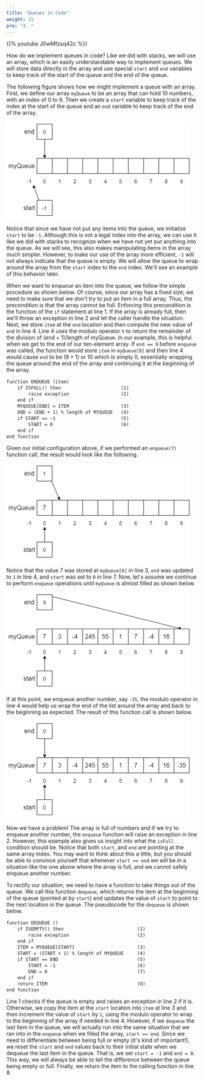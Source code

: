 ```yaml
---
title: "Queues in Code"
weight: 15
pre: "3. "
---
```

{{% youtube J0wMfzsq42c %}}

How do we implement queues in code? Like we did with stacks, we will use an array, which is an easily understandable way to implement queues. We will store data directly in the array and use special `start` and `end` variables to keep track of the start of the queue and the end of the queue.

The following figure shows how we might implement a queue with an array. First, we define our array `myQueue` to be an array that can hold 10 numbers, with an index of 0 to 9. Then we create a `start` variable to keep track of the index at the start of the queue and an `end` variable to keep track of the end of the array.

![Empty Queue](/images/8/8.3.empty.png)
 
Notice that since we have not put any items into the queue, we initialize `start` to be `-1`. Although this is not a legal index into the array, we can use it like we did with stacks to recognize when we have not yet put anything into the queue. As we will see, this also makes manipulating items in the array much simpler. However, to make our use of the array more efficient, `-1` will not always indicate that the queue is empty. We will allow the queue to wrap around the array from the `start` index to the `end` index. We'll see an example of this behavior later.

When we want to _enqueue_ an item into the queue, we follow the simple procedure as shown below. Of course, since our array has a fixed size, we need to make sure that we don't try to put an item in a full array. Thus, the precondition is that the array cannot be full. Enforcing this precondition is the function of the `if` statement at line 1. If the array is already full, then we'll throw an exception in line 2 and let the caller handle the situation. Next, we store `item` at the `end` location and then compute the new value of `end` in line 4. Line 4 uses the modulo operator `%` to return the remainder of the division of $(\text{end} + 1) / \text{length of myQueue}$. In our example, this is helpful when we get to the end of our ten-element array. If `end == 9` before `enqueue` was called, the function would store `item` in `myQueue[9]` and then line 4 would cause `end` to be $(9 +1) % 10$ or $10 % 10$ which is simply $0$, essentially wrapping the queue around the end of the array and continuing it at the beginning of the array.

```
function ENQUEUE (item)
	if ISFULL() then			          (1)
		raise exception			          (2)
	end if	
	MYQUEUE[END] = ITEM			          (3)
	END = (END + 1) % length of MYQUEUE	  (4)
	if START == -1				          (5)
		START = 0				          (6)
	end if
end function
```

Given our initial configuration above, if we performed an `enqueue(7)` function call, the result would look like the following. 

![Queue with 1 Element](/images/8/8.3.enqueue1.png)
 
Notice that the value 7 was stored at `myQueue[0]` in line 3, `end` was updated to `1` in line 4, and `start` was set to `0` in line 7. Now, let's assume we continue to perform `enqueue` operations until `myQueue` is almost filled as shown below.

![Queue with 9 Elements](/images/8/8.3.enqueue9.png)
  
If at this point, we enqueue another number, say `-35`, the modulo operator in line 4 would help us wrap the end of the list around the array and back to the beginning as expected.  The result of this function call is shown below.

![Queue with 10 Elements](/images/8/8.3.enqueue10.png)
 
Now we have a problem! The array is full of numbers and if we try to enqueue another number, the `enqueue` function will raise an exception in line 2. However, this example also gives us insight into what the `isFull` condition should be. Notice that both `start`, and `end` are pointing at the same array index. You may want to think about this a little, but you should be able to convince yourself that whenever `start == end` we will be in a situation like the one above where the array is full, and we cannot safely enqueue another number. 

To rectify our situation, we need to have a function to take things out of the queue. We call this function `dequeue`, which returns the item at the beginning of the queue (pointed at by `start`) and updates the value of `start` to point to the next location in the queue. The pseudocode for the `dequeue` is shown below.

```
function DEQUEUE ()
    if ISEMPTY() then					        (1)
		raise exception					        (2)
    end if 
	ITEM = MYQUEUE[START]					    (3)
	START = (START + 1) % length of MYQUEUE		(4)
	if START == END						        (5)
		START = -1						        (6)
		END = 0						            (7)
	end if
	return ITEM							        (8)
end function
```

Line 1 checks if the queue is empty and raises an exception in line 2 if it is. Otherwise, we copy the item at the `start` location into `item` at line 3 and then increment the value of `start` by `1`, using the modulo operator to wrap to the beginning of the array if needed in line 4. However, if we `dequeue` the last item in the queue, we will actually run into the same situation that we ran into in the `enqueue` when we filled the array, `start == end`. Since we need to differentiate between being full or empty (it's kind of important!), we reset the `start` and `end` values back to their initial state when we dequeue the last item in the queue. That is, we set `start = -1` and `end = 0`. This way, we will always be able to tell the difference between the queue being empty or full. Finally, we return the item to the calling function in line 8.
